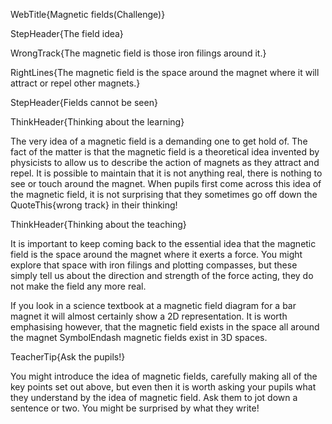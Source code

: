 WebTitle{Magnetic fields(Challenge)}

StepHeader{The field idea}

WrongTrack{The magnetic field is those iron filings around it.}

RightLines{The magnetic field is the space around the magnet where it will attract or repel other magnets.}

StepHeader{Fields cannot be seen}

ThinkHeader{Thinking about the learning}

The very idea of a magnetic field is a demanding one to get hold of. The fact of the matter is that the magnetic field is a theoretical idea invented by physicists to allow us to describe the action of magnets as they attract and repel. It is possible to maintain that it is not anything real, there is nothing to see or touch around the magnet. When pupils first come across this idea of the magnetic field, it is not surprising that they sometimes go off down the QuoteThis{wrong track} in their thinking!

ThinkHeader{Thinking about the teaching}

It is important to keep coming back to the essential idea that the magnetic field is the space around the magnet where it exerts a force. You might explore that space with iron filings and plotting compasses, but these simply tell us about the direction and strength of the force acting, they do not make the field any more real.

If you look in a science textbook at a magnetic field diagram for a bar magnet it will almost certainly show a 2D representation. It is worth emphasising however, that the magnetic field exists in the space all around the magnet SymbolEndash magnetic fields exist in 3D spaces.

TeacherTip{Ask the pupils!}

You might introduce the idea of magnetic fields, carefully making all of the key points set out above, but even then it is worth asking your pupils what they understand by the idea of magnetic field. Ask them to jot down a sentence or two. You might be surprised by what they write!

